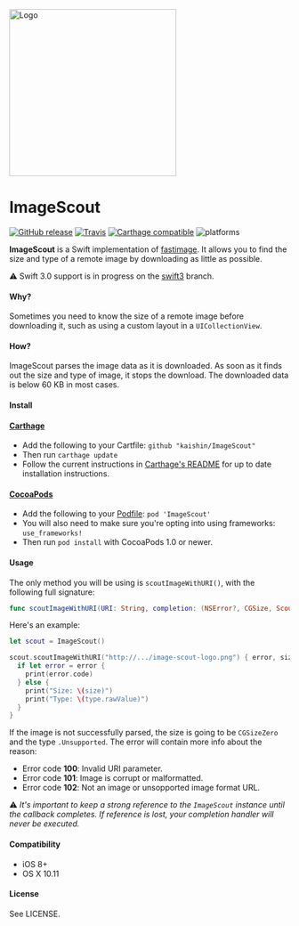 <img src="https://db.tt/yGZRLRqU" alt="Logo" width="300">

# ImageScout

[![GitHub release](https://img.shields.io/github/release/kaishin/ImageScout.svg)](https://github.com/kaishin/ImageScout/releases/latest) [![Travis](https://travis-ci.org/kaishin/ImageScout.svg?branch=master)](https://travis-ci.org/kaishin/ImageScout) [![Carthage compatible](https://img.shields.io/badge/Carthage-compatible-4BC51D.svg?style=flat)](https://github.com/Carthage/Carthage) ![platforms](https://img.shields.io/badge/platforms-iOS%20%7C%20OS%20X-lightgrey.svg)

**ImageScout** is a Swift implementation of [fastimage](https://pypi.python.org/pypi/fastimage/0.2.1).
It allows you to find the size and type of a remote image by downloading as little as possible.

⚠ Swift 3.0 support is in progress on the [swift3](https://github.com/kaishin/ImageScout/tree/swift3) branch.

#### Why?

Sometimes you need to know the size of a remote image before downloading it, such as
using a custom layout in a `UICollectionView`.

#### How?

ImageScout parses the image data as it is downloaded. As soon as it finds out the size and type of image,
it stops the download. The downloaded data is below 60 KB in most cases.

#### Install
#### [Carthage](https://github.com/Carthage/Carthage)

- Add the following to your Cartfile: `github "kaishin/ImageScout"`
- Then run `carthage update`
- Follow the current instructions in [Carthage's README][carthage-installation]
for up to date installation instructions.

[carthage-installation]: https://github.com/Carthage/Carthage#adding-frameworks-to-an-application

#### [CocoaPods](http://cocoapods.org)

- Add the following to your [Podfile](http://guides.cocoapods.org/using/the-podfile.html): `pod 'ImageScout'`
- You will also need to make sure you're opting into using frameworks: `use_frameworks!`
- Then run `pod install` with CocoaPods 1.0 or newer.

#### Usage

The only method you will be using is `scoutImageWithURI()`, with the following full signature:

```swift
func scoutImageWithURI(URI: String, completion: (NSError?, CGSize, ScoutedImageType) -> ())
```

Here's an example:

```swift
let scout = ImageScout()

scout.scoutImageWithURI("http://.../image-scout-logo.png") { error, size, type in
  if let error = error {
    print(error.code)
  } else {
    print("Size: \(size)")
    print("Type: \(type.rawValue)")
  }
}
```

If the image is not successfully parsed, the size is going to be `CGSizeZero` and the type `.Unsupported`. The error will contain more info about the reason:

- Error code **100**: Invalid URI parameter.
- Error code **101**: Image is corrupt or malformatted.
- Error code **102**: Not an image or unsopported image format URL.

⚠️ *It's important to keep a strong reference to the `ImageScout` instance until the callback completes. If reference is lost, your completion handler will never be executed.*

#### Compatibility

- iOS 8+
- OS X 10.11

#### License

See LICENSE.
